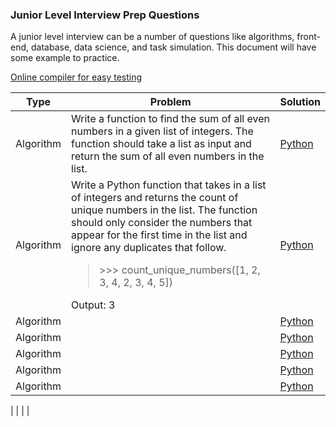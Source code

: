 ### Junior Level Interview Prep Questions
A junior level interview can be a number of questions like algorithms, front-end, database, data science, and task simulation. This document will have some example to practice. 

[Online compiler for easy testing](https://www.w3schools.com/tryit/trycompiler.asp?filename=demo_python) 

| Type  | Problem | Solution |
|--- | -------- | ---------- |
|Algorithm | Write a function to find the sum of all even numbers in a given list of integers. The function should take a list as input and return the sum of all even numbers in the list. | [Python](./Solutions/evenSum.py) |
|Algorithm | Write a Python function that takes in a list of integers and returns the count of unique numbers in the list. The function should only consider the numbers that appear for the first time in the list and ignore any duplicates that follow. <blockquote>>>> count_unique_numbers([1, 2, 3, 4, 2, 3, 4, 5])</blockquote> Output: 3 | [Python](./Solutions/evenSum.py) |
|Algorithm |  | [Python](./Solutions/evenSum.py) |
|Algorithm |  | [Python](./Solutions/evenSum.py) |
|Algorithm |  | [Python](./Solutions/evenSum.py) |
|Algorithm |  | [Python](./Solutions/evenSum.py) |
|Algorithm |  | [Python](./Solutions/evenSum.py) |

| |  |  |
